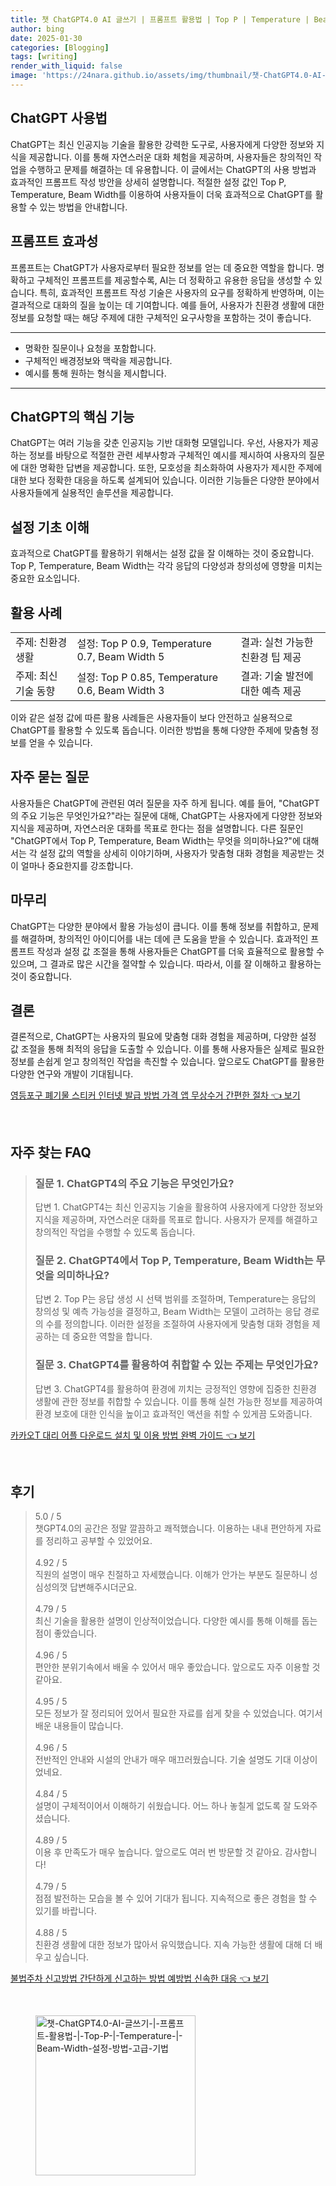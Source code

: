 ```yaml
---
title: 챗 ChatGPT4.0 AI 글쓰기 | 프롬프트 활용법 | Top P | Temperature | Beam Width 설정 방법 고급 기법
author: bing
date: 2025-01-30
categories: [Blogging]
tags: [writing]
render_with_liquid: false
image: 'https://24nara.github.io/assets/img/thumbnail/챗-ChatGPT4.0-AI-글쓰기-|-프롬프트-활용법-|-Top-P-|-Temperature-|-Beam-Width-설정-방법-고급-기법.webp'
---
```



<h2 id='ChatGPT_사용법'>ChatGPT 사용법</h2>

<p>ChatGPT는 최신 인공지능 기술을 활용한 강력한 도구로, 사용자에게 다양한 정보와 지식을 제공합니다. 이를 통해 자연스러운 대화 체험을 제공하며, 사용자들은 창의적인 작업을 수행하고 문제를 해결하는 데 유용합니다. 이 글에서는 ChatGPT의 사용 방법과 효과적인 프롬프트 작성 방안을 상세히 설명합니다. 적절한 설정 값인 Top P, Temperature, Beam Width를 이용하여 사용자들이 더욱 효과적으로 ChatGPT를 활용할 수 있는 방법을 안내합니다. </p>

<h2 id='프롬프트_효과성'>프롬프트 효과성</h2>

<p>프롬프트는 ChatGPT가 사용자로부터 필요한 정보를 얻는 데 중요한 역할을 합니다. 명확하고 구체적인 프롬프트를 제공할수록, AI는 더 정확하고 유용한 응답을 생성할 수 있습니다. 특히, 효과적인 프롬프트 작성 기술은 사용자의 요구를 정확하게 반영하며, 이는 결과적으로 대화의 질을 높이는 데 기여합니다. 예를 들어, 사용자가 친환경 생활에 대한 정보를 요청할 때는 해당 주제에 대한 구체적인 요구사항을 포함하는 것이 좋습니다.</p>

<hr />

<ul>
    <li>명확한 질문이나 요청을 포함합니다.</li>
    <li>구체적인 배경정보와 맥락을 제공합니다.</li>
    <li>예시를 통해 원하는 형식을 제시합니다.</li>
</ul>

<hr />

<h2 id='ChatGPT의_핵심_기능'>ChatGPT의 핵심 기능</h2>

<p>ChatGPT는 여러 기능을 갖춘 인공지능 기반 대화형 모델입니다. 우선, 사용자가 제공하는 정보를 바탕으로 적절한 관련 세부사항과 구체적인 예시를 제시하여 사용자의 질문에 대한 명확한 답변을 제공합니다. 또한, 모호성을 최소화하여 사용자가 제시한 주제에 대한 보다 정확한 대응을 하도록 설계되어 있습니다. 이러한 기능들은 다양한 분야에서 사용자들에게 실용적인 솔루션을 제공합니다.</p>

<h2 id='설정_기초_이해'>설정 기초 이해</h2>

<p>효과적으로 ChatGPT를 활용하기 위해서는 설정 값을 잘 이해하는 것이 중요합니다. Top P, Temperature, Beam Width는 각각 응답의 다양성과 창의성에 영향을 미치는 중요한 요소입니다.</p>

<h2 id='활용_사례'>활용 사례</h2>

<table>
    <tr>
        <td>주제: 친환경 생활</td>
        <td>설정: Top P 0.9, Temperature 0.7, Beam Width 5</td>
        <td>결과: 실천 가능한 친환경 팁 제공</td>
    </tr>
    <tr>
        <td>주제: 최신 기술 동향</td>
        <td>설정: Top P 0.85, Temperature 0.6, Beam Width 3</td>
        <td>결과: 기술 발전에 대한 예측 제공</td>
    </tr>
</table>

<p>이와 같은 설정 값에 따른 활용 사례들은 사용자들이 보다 안전하고 실용적으로 ChatGPT를 활용할 수 있도록 돕습니다. 이러한 방법을 통해 다양한 주제에 맞춤형 정보를 얻을 수 있습니다.</p>

<h2 id='자주_묻는_질문'>자주 묻는 질문</h2>

<p>사용자들은 ChatGPT에 관련된 여러 질문을 자주 하게 됩니다. 예를 들어, "ChatGPT의 주요 기능은 무엇인가요?"라는 질문에 대해, ChatGPT는 사용자에게 다양한 정보와 지식을 제공하며, 자연스러운 대화를 목표로 한다는 점을 설명합니다. 다른 질문인 "ChatGPT에서 Top P, Temperature, Beam Width는 무엇을 의미하나요?"에 대해서는 각 설정 값의 역할을 상세히 이야기하며, 사용자가 맞춤형 대화 경험을 제공받는 것이 얼마나 중요한지를 강조합니다.</p>

<h2 id='마무리'>마무리</h2>

<p>ChatGPT는 다양한 분야에서 활용 가능성이 큽니다. 이를 통해 정보를 취합하고, 문제를 해결하며, 창의적인 아이디어를 내는 데에 큰 도움을 받을 수 있습니다. 효과적인 프롬프트 작성과 설정 값 조절을 통해 사용자들은 ChatGPT를 더욱 효율적으로 활용할 수 있으며, 그 결과로 많은 시간을 절약할 수 있습니다. 따라서, 이를 잘 이해하고 활용하는 것이 중요합니다.</p>

<h2 id='결론'>결론</h2>

<p>결론적으로, ChatGPT는 사용자의 필요에 맞춤형 대화 경험을 제공하며, 다양한 설정 값 조절을 통해 최적의 응답을 도출할 수 있습니다. 이를 통해 사용자들은 실제로 필요한 정보를 손쉽게 얻고 창의적인 작업을 촉진할 수 있습니다. 앞으로도 ChatGPT를 활용한 다양한 연구와 개발이 기대됩니다.</p>


<p><a class="click-button" title="영등포구 폐기물 스티커 인터넷 발급 방법 가격 앱 무상수거 간편한 절차" href="https://24nara.github.io/posts/%EC%98%81%EB%93%B1%ED%8F%AC%EA%B5%AC-%ED%8F%90%EA%B8%B0%EB%AC%BC-%EC%8A%A4%ED%8B%B0%EC%BB%A4-%EC%9D%B8%ED%84%B0%EB%84%B7-%EB%B0%9C%EA%B8%89-%EB%B0%A9%EB%B2%95-%EA%B0%80%EA%B2%A9-%EC%95%B1-%EB%AC%B4%EC%83%81%EC%88%98%EA%B1%B0-%EA%B0%84%ED%8E%B8%ED%95%9C-%EC%A0%88%EC%B0%A8/" rel="dofollow">영등포구 폐기물 스티커 인터넷 발급 방법 가격 앱 무상수거 간편한 절차 👈 보기</a></p><br>
<h2 id='자주_찾는_FAQ'>자주 찾는 FAQ</h2>
<div itemscope="" itemtype="https://schema.org/FAQPage"> 
<blockquote> 
<div itemscope="" itemprop="mainEntity" itemtype="https://schema.org/Question"> 
<h3 itemprop="name">질문 1. ChatGPT4의 주요 기능은 무엇인가요?</h3> 
<div itemscope="" itemprop="acceptedAnswer" itemtype="https://schema.org/Answer"> 
<span itemprop="text"> 
<p>답변 1. ChatGPT4는 최신 인공지능 기술을 활용하여 사용자에게 다양한 정보와 지식을 제공하며, 자연스러운 대화를 목표로 합니다. 사용자가 문제를 해결하고 창의적인 작업을 수행할 수 있도록 돕습니다.</p> 
</span> 
</div> 
</div> 

<div itemscope="" itemprop="mainEntity" itemtype="https://schema.org/Question"> 
<h3 itemprop="name">질문 2. ChatGPT4에서 Top P, Temperature, Beam Width는 무엇을 의미하나요?</h3> 
<div itemscope="" itemprop="acceptedAnswer" itemtype="https://schema.org/Answer"> 
<span itemprop="text"> 
<p>답변 2. Top P는 응답 생성 시 선택 범위를 조절하며, Temperature는 응답의 창의성 및 예측 가능성을 결정하고, Beam Width는 모델이 고려하는 응답 경로의 수를 정의합니다. 이러한 설정을 조절하여 사용자에게 맞춤형 대화 경험을 제공하는 데 중요한 역할을 합니다.</p> 
</span> 
</div> 
</div> 

<div itemscope="" itemprop="mainEntity" itemtype="https://schema.org/Question"> 
<h3 itemprop="name">질문 3. ChatGPT4를 활용하여 취합할 수 있는 주제는 무엇인가요?</h3> 
<div itemscope="" itemprop="acceptedAnswer" itemtype="https://schema.org/Answer"> 
<span itemprop="text"> 
<p>답변 3. ChatGPT4를 활용하여 환경에 끼치는 긍정적인 영향에 집중한 친환경 생활에 관한 정보를 취합할 수 있습니다. 이를 통해 실천 가능한 정보를 제공하여 환경 보호에 대한 인식을 높이고 효과적인 액션을 취할 수 있게끔 도와줍니다.</p> 
</span> 
</div> 
</div> 
</blockquote> 
</div>
<p><a class="click-button" title="카카오T 대리 어플 다운로드 설치 및 이용 방법 완벽 가이드" href="https://24nara.github.io/posts/%EC%B9%B4%EC%B9%B4%EC%98%A4T-%EB%8C%80%EB%A6%AC-%EC%96%B4%ED%94%8C-%EB%8B%A4%EC%9A%B4%EB%A1%9C%EB%93%9C-%EC%84%A4%EC%B9%98-%EB%B0%8F-%EC%9D%B4%EC%9A%A9-%EB%B0%A9%EB%B2%95-%EC%99%84%EB%B2%BD-%EA%B0%80%EC%9D%B4%EB%93%9C/" rel="dofollow">카카오T 대리 어플 다운로드 설치 및 이용 방법 완벽 가이드 👈 보기</a></p><br>
<h2 id='후기'>후기</h2>
<div itemscope itemtype="https://schema.org/Product">
  <blockquote>
  <div itemprop="review" itemscope itemtype="https://schema.org/Review">
      <div itemprop="reviewRating" itemscope itemtype="https://schema.org/Rating"> <span itemprop="ratingValue">5.0</span> / <span itemprop="bestRating">5</span> </div>
      <span itemprop="reviewBody">챗GPT4.0의 공간은 정말 깔끔하고 쾌적했습니다. 이용하는 내내 편안하게 자료를 정리하고 공부할 수 있었어요.</span>
  </div>
  <br>
  <div itemprop="review" itemscope itemtype="https://schema.org/Review">
      <div itemprop="reviewRating" itemscope itemtype="https://schema.org/Rating"> <span itemprop="ratingValue">4.92</span> / <span itemprop="bestRating">5</span> </div>
      <span itemprop="reviewBody">직원의 설명이 매우 친절하고 자세했습니다. 이해가 안가는 부분도 질문하니 성심성의껏 답변해주시더군요.</span>
  </div>
  <br>
  <div itemprop="review" itemscope itemtype="https://schema.org/Review">
      <div itemprop="reviewRating" itemscope itemtype="https://schema.org/Rating"> <span itemprop="ratingValue">4.79</span> / <span itemprop="bestRating">5</span> </div>
      <span itemprop="reviewBody">최신 기술을 활용한 설명이 인상적이었습니다. 다양한 예시를 통해 이해를 돕는 점이 좋았습니다.</span>
  </div>
  <br>
  <div itemprop="review" itemscope itemtype="https://schema.org/Review">
      <div itemprop="reviewRating" itemscope itemtype="https://schema.org/Rating"> <span itemprop="ratingValue">4.96</span> / <span itemprop="bestRating">5</span> </div>
      <span itemprop="reviewBody">편안한 분위기속에서 배울 수 있어서 매우 좋았습니다. 앞으로도 자주 이용할 것 같아요.</span>
  </div>
  <br>
  <div itemprop="review" itemscope itemtype="https://schema.org/Review">
      <div itemprop="reviewRating" itemscope itemtype="https://schema.org/Rating"> <span itemprop="ratingValue">4.95</span> / <span itemprop="bestRating">5</span> </div>
      <span itemprop="reviewBody">모든 정보가 잘 정리되어 있어서 필요한 자료를 쉽게 찾을 수 있었습니다. 여기서 배운 내용들이 많습니다.</span>
  </div>
  <br>
  <div itemprop="review" itemscope itemtype="https://schema.org/Review">
      <div itemprop="reviewRating" itemscope itemtype="https://schema.org/Rating"> <span itemprop="ratingValue">4.96</span> / <span itemprop="bestRating">5</span> </div>
      <span itemprop="reviewBody">전반적인 안내와 시설의 안내가 매우 매끄러웠습니다. 기술 설명도 기대 이상이었네요.</span>
  </div>
  <br>
  <div itemprop="review" itemscope itemtype="https://schema.org/Review">
      <div itemprop="reviewRating" itemscope itemtype="https://schema.org/Rating"> <span itemprop="ratingValue">4.84</span> / <span itemprop="bestRating">5</span> </div>
      <span itemprop="reviewBody">설명이 구체적이어서 이해하기 쉬웠습니다. 어느 하나 놓칠게 없도록 잘 도와주셨습니다.</span>
  </div>
  <br>
  <div itemprop="review" itemscope itemtype="https://schema.org/Review">
      <div itemprop="reviewRating" itemscope itemtype="https://schema.org/Rating"> <span itemprop="ratingValue">4.89</span> / <span itemprop="bestRating">5</span> </div>
      <span itemprop="reviewBody">이용 후 만족도가 매우 높습니다. 앞으로도 여러 번 방문할 것 같아요. 감사합니다!</span>
  </div>
  <br>
  <div itemprop="review" itemscope itemtype="https://schema.org/Review">
      <div itemprop="reviewRating" itemscope itemtype="https://schema.org/Rating"> <span itemprop="ratingValue">4.79</span> / <span itemprop="bestRating">5</span> </div>
      <span itemprop="reviewBody">점점 발전하는 모습을 볼 수 있어 기대가 됩니다. 지속적으로 좋은 경험을 할 수 있기를 바랍니다.</span>
  </div>
  <br>
  <div itemprop="review" itemscope itemtype="https://schema.org/Review">
      <div itemprop="reviewRating" itemscope itemtype="https://schema.org/Rating"> <span itemprop="ratingValue">4.88</span> / <span itemprop="bestRating">5</span> </div>
      <span itemprop="reviewBody">친환경 생활에 대한 정보가 많아서 유익했습니다. 지속 가능한 생활에 대해 더 배우고 싶습니다.</span>
  </div>
  </blockquote>
</div>
<p><a class="click-button" title="불법주차 신고방법 간단하게 신고하는 방법 예방법 신속한 대응" href="https://24nara.github.io/posts/%EB%B6%88%EB%B2%95%EC%A3%BC%EC%B0%A8-%EC%8B%A0%EA%B3%A0%EB%B0%A9%EB%B2%95-%EA%B0%84%EB%8B%A8%ED%95%98%EA%B2%8C-%EC%8B%A0%EA%B3%A0%ED%95%98%EB%8A%94-%EB%B0%A9%EB%B2%95-%EC%98%88%EB%B0%A9%EB%B2%95-%EC%8B%A0%EC%86%8D%ED%95%9C-%EB%8C%80%EC%9D%91/" rel="dofollow">불법주차 신고방법 간단하게 신고하는 방법 예방법 신속한 대응 👈 보기</a></p><br>
<figure class="image"><img src="https://24nara.github.io/assets/img/thumbnail/챗-ChatGPT4.0-AI-글쓰기-|-프롬프트-활용법-|-Top-P-|-Temperature-|-Beam-Width-설정-방법-고급-기법.webp" alt="챗-ChatGPT4.0-AI-글쓰기-|-프롬프트-활용법-|-Top-P-|-Temperature-|-Beam-Width-설정-방법-고급-기법" width="256" height="256"></figure>